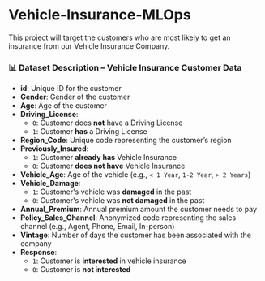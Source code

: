 # Vehicle-Insurance-MLOps
This project will target the customers who are most likely to get an insurance from our Vehicle Insurance Company.

### 📊 Dataset Description – Vehicle Insurance Customer Data

- **id**: Unique ID for the customer  
- **Gender**: Gender of the customer  
- **Age**: Age of the customer  
- **Driving_License**:  
  - `0`: Customer does **not** have a Driving License  
  - `1`: Customer **has** a Driving License  
- **Region_Code**: Unique code representing the customer’s region  
- **Previously_Insured**:  
  - `1`: Customer **already has** Vehicle Insurance  
  - `0`: Customer **does not have** Vehicle Insurance  
- **Vehicle_Age**: Age of the vehicle (e.g., `< 1 Year`, `1-2 Year`, `> 2 Years`)  
- **Vehicle_Damage**:  
  - `1`: Customer's vehicle was **damaged** in the past  
  - `0`: Customer's vehicle was **not damaged** in the past  
- **Annual_Premium**: Annual premium amount the customer needs to pay  
- **Policy_Sales_Channel**: Anonymized code representing the sales channel (e.g., Agent, Phone, Email, In-person)  
- **Vintage**: Number of days the customer has been associated with the company  
- **Response**:  
  - `1`: Customer is **interested** in vehicle insurance  
  - `0`: Customer is **not interested**
